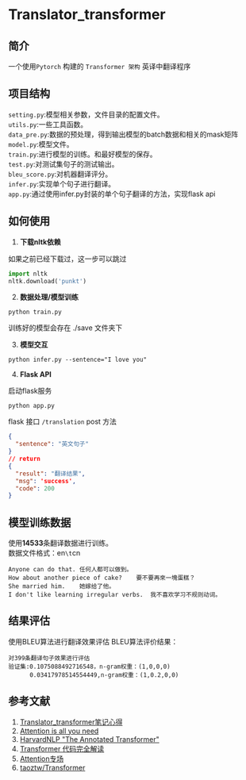 # Translator_transformer

## 简介
一个使用`Pytorch` 构建的 `Transformer 架构` 英译中翻译程序 <br>

## 项目结构 
`setting.py`:模型相关参数，文件目录的配置文件。  
`utils.py`:一些工具函数。  
`data_pre.py`:数据的预处理，得到输出模型的batch数据和相关的mask矩阵  
`model.py`:模型文件。  
`train.py`:进行模型的训练。和最好模型的保存。  
`test.py`:对测试集句子的测试输出。  
`bleu_score.py`:对机器翻译评分。  
`infer.py`:实现单个句子进行翻译。  
`app.py`:通过使用infer.py封装的单个句子翻译的方法，实现flask api  


## 如何使用
 
1. **下载nltk依赖**

如果之前已经下载过，这一步可以跳过
```python
import nltk
nltk.download('punkt')
```
2. **数据处理/模型训练**
```
python train.py
```
 训练好的模型会存在 ./save 文件夹下
 
3. **模型交互**

```
python infer.py --sentence="I love you" 
```
4. **Flask API**

启动flask服务
```
python app.py
```
flask 接口  `/translation` post 方法
```json
{
  "sentence": "英文句子"
}
// return
{
  "result": "翻译结果",
  "msg": 'success',
  "code": 200
}
```

## 模型训练数据
使用**14533**条翻译数据进行训练。  
数据文件格式：en`\t`cn

    Anyone can do that.	任何人都可以做到。
    How about another piece of cake?	要不要再來一塊蛋糕？
    She married him.	她嫁给了他。
    I don't like learning irregular verbs.	我不喜欢学习不规则动词。
  

## 结果评估
使用BLEU算法进行翻译效果评估
BLEU算法评价结果：  
    
    对399条翻译句子效果进行评估
    验证集:0.1075088492716548，n-gram权重：(1,0,0,0)
          0.03417978514554449,n-gram权重：(1,0.2,0,0)

## 参考文献
1. [Translator_transformer笔记心得](https://github.com/chenjunyi1999/ML-Tutorial/tree/main/Code_Notes/Translator-transformer)
2. [Attention is all you need](https://arxiv.org/pdf/1706.03762.pdf)
3. [HarvardNLP "The Annotated Transformer"](http://nlp.seas.harvard.edu/2018/04/03/attention.html)
4. [Transformer 代码完全解读](https://blog.csdn.net/dQCFKyQDXYm3F8rB0/article/details/120540057)
5. [Attention专场](https://blog.csdn.net/u012759262/article/details/103999959)
6. [taoztw/Transformer](https://github.com/taoztw/Transformer)
